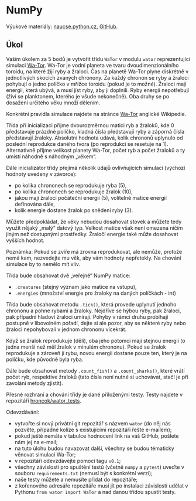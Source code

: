 NumPy
=====

Výukové materiály:
[naucse.python.cz](http://naucse.python.cz/2017/mipyt-zima/intro/numpy/),
[GitHub](https://github.com/pyvec/naucse.python.cz/tree/master/lessons/intro/numpy).

Úkol
----

Vaším úkolem za 5 bodů je vytvořit třídu `WaTor` v modulu `wator`
reprezentující simulaci [Wa-Tor].
Wa-Tor je vodní planeta ve tvaru dvoudimenzionálního toroidu,
na které žijí ryby a žraloci. Čas na planetě Wa-Tor plyne diskrétně
v jednotlivých skocích zvaných chronony. Za každý chronon se ryby a žraloci
pohybují o jedno políčko v mřížce toroidu (pokud je to možné).
Žraloci mají energii, která ubývá, a musí jíst ryby, aby ji doplnili.
Ryby energii nepotřebují (živí se planktonem, kterého je všude nekonečně).
Oba druhy se po dosažení určitého věku množí dělením.

Konkrétní pravidla simulace najdete na stránce [Wa-Tor] anglické Wikipedie.

[Wa-Tor]: https://en.wikipedia.org/wiki/Wa-Tor

Třída při inicializaci přijme dvourozměrnou matici ryb a žraloků, kde 0
představuje prázdné políčko, kladná čísla představují ryby a záporná čísla
představují žraloky. Absolutní hodnota udává, kolik chrononů uplynulo od
poslední reprodukce daného tvora (po reprodukci se resetuje na 1).
Alternativně přijme velikost planety Wa-Tor,
počet ryb a počet žraloků a ty umístí náhodně s náhodným „věkem“.

Dále inicializátor třídy přejímá několik údajů ovlivňujících simulaci
(výchozí hodnoty uvedeny v závorce):

 * po kolika chrononech se reprodukuje ryba (5),
 * po kolika chrononech se reprodukuje žralok (10),
 * jakou mají žraloci počáteční energii (5), volitelně matice energií definována dále,
 * kolik energie dostane žralok po snědení ryby (3).

Můžete předpokládat, že věky nebudou dosahovat stovek a můžete tedy využít
nějaký „malý“ datový typ. Velkost matice však není omezena ničím jiným než
dostupnými prostředky. Žraločí energie také může dosahovat vyšších hodnot.

Poznámka: Pokud se zvíře má zrovna reprodukovat, ale nemůže, protože nemá kam,
nezvedejte mu věk, aby vám hodnoty nepřetekly.
Na chování simulace by to nemělo mít vliv.

Třída bude obsahovat dvě „veřejné“ NumPy matice:

 * `.creatures` (stejný význam jako matice na vstupu),
 * `.energies` (množství energie pro žraloky na daných políčkách - int)

Třída bude obsahovat metodu `.tick()`, která provede uplynutí jednoho chrononu
a pohne rybami a žraloky.
Nejdříve se hýbou ryby, pak žraloci, pak případní hladoví žraloci umírají.
Pohyby v rámci druhu probíhají postupně v libovolném pořadí, dejte si ale
pozor, aby se některé ryby nebo žraloci nepohybovali v jednom chrononu vícekrát.

Když se žralok reprodukuje (dělí), oba jeho potomci mají stejnou energii
(o jedna menší než měl žralok v minulém chrononu). Pokud se žralok reprodukuje
a zároveň jí rybu, novou energii dostane pouze ten, který je na políčku,
kde původně byla ryba.

Dále bude obsahovat metody `.count_fish()` a `.count_sharks()`, které vrátí
počet ryb, respektive žraloků (tato čísla není nutné si uchovávat, stačí je
při zavolání metody zjistit).

Přesné rozhraní a chování třídy je dané přiloženými testy.
Testy najdete v repozitáři [hroncok/wator_tests](https://github.com/hroncok/wator_tests).

Odevzdávání:

* vytvořte si nový privátní git repozitář s názvem `wator` (do něj nás pozvěte, případné kolize s existujícími repozitáři řešte e-mailem);
* pokud ještě nemáte v tabulce hodnocení link na váš GitHub, pošlete nám jej na e-mail;
* na tuto úlohu budou navazovat další, všechny se budou tématicky věnovat simulaci Wa-Tor;
* v repozitáři odevzdávejte pomocí tagu `v0.1`;
* všechny závislosti pro spuštění testů (včetně `numpy` a `pytest`) uveďte v souboru `requirements.txt` (nemusí být s konkrétní verzí);
* naše testy můžete a nemusíte přidat do repozitáře;
* z kořenového adresáře repozitáře musí jít po instalaci závislostí udělat v Pythonu `from wator import WaTor` a nad danou třídou spustit testy.
